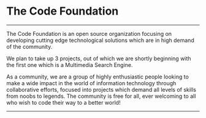 # The Code Foundation
------
The Code Foundation is an open source organization focusing on developing cutting edge technological solutions which are in high demand of the community. 

We plan to take up 3 projects, out of which we are shortly beginning with the first one which is a Multimedia Search Engine. 

As a community, we are a group of highly enthusiastic people looking to make a wide impact in the world of information technology through collaborative efforts, focused into projects which demand all levels of skills from noobs to legends. The community is free for all, ever welcoming to all who wish to code their way to a better world!

------
